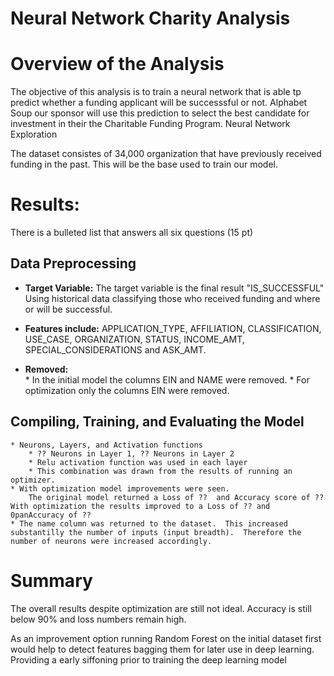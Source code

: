# Neural Network Charity Analysis

# Overview of the Analysis

The objective of this analysis is to train a neural network that is able tp predict whether a funding applicant will be successsful or not.  Alphabet Soup our sponsor will use this prediction to select the best candidate for investment in their the Charitable Funding Program.
Neural Network Exploration

The dataset consistes of 34,000 organization that have previously received funding in the past.  This will be the base used to train our model.




# Results: <br>
There is a bulleted list that answers all six questions (15 pt)

## Data Preprocessing<br>
* <b>Target Variable:</b>  The target variable is the final result "IS_SUCCESSFUL"  Using historical data classifying those who received funding and where or will be successful.

* <b>Features include:</b> APPLICATION_TYPE, AFFILIATION, CLASSIFICATION, USE_CASE, ORGANIZATION, STATUS, INCOME_AMT, SPECIAL_CONSIDERATIONS and ASK_AMT.

* <b>Removed:</b>  
        * In the initial model the columns EIN and NAME were removed.
        * For optimization only the columns EIN were removed.  

## Compiling, Training, and Evaluating the Model<br>
    * Neurons, Layers, and Activation functions
        * ?? Neurons in Layer 1, ?? Neurons in Layer 2
        * Relu activation function was used in each layer
        * This combination was drawn from the results of running an optimizer.
    * With optimization model improvements were seen.  
        The original model returned a Loss of ??  and Accuracy score of ??  With optimization the results improved to a Loss of ?? and 0panAccuracy of ??
    * The name column was returned to the dataset.  This increased substantilly the number of inputs (input breadth).  Therefore the number of neurons were increased accordingly. 


# Summary<br>
The overall results despite optimization are still not ideal.  Accuracy is still below 90% and loss numbers remain high.

As an improvement option running Random Forest on the initial dataset first would help to detect features bagging them for later use in deep learning. Providing a early siffoning prior to training the deep learning model


